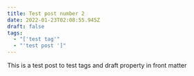 ```yaml
---
title: Test post number 2
date: 2022-01-23T02:08:55.945Z
draft: false
tags:
  - "['test tag'"
  - "'test post ']"
---
```

This is a test post to test tags and draft property in front matter